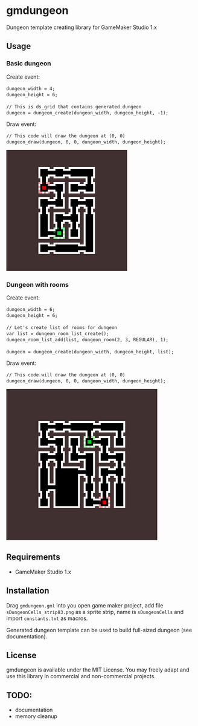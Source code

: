 # gmdungeon
Dungeon template creating library for GameMaker Studio 1.x

## Usage
### Basic dungeon
Create event:
```gml
dungeon_width = 4;
dungeon_height = 6;

// This is ds_grid that contains generated dungeon
dungeon = dungeon_create(dungeon_width, dungeon_height, -1);
```

Draw event:
```gml
// This code will draw the dungeon at (0, 0)
dungeon_draw(dungeon, 0, 0, dungeon_width, dungeon_height);
```

![Dungeon example](https://github.com/DanielPancake/gmdungeon/raw/master/assets/example.png)

### Dungeon with rooms
Create event:
```gml
dungeon_width = 6;
dungeon_height = 6;

// Let's create list of rooms for dungeon
var list = dungeon_room_list_create();
dungeon_room_list_add(list, dungeon_room(2, 3, REGULAR), 1);

dungeon = dungeon_create(dungeon_width, dungeon_height, list);
```

Draw event:
```gml
// This code will draw the dungeon at (0, 0)
dungeon_draw(dungeon, 0, 0, dungeon_width, dungeon_height);
```

![Dungeon advanced example](https://github.com/DanielPancake/gmdungeon/raw/master/assets/example2.png)

## Requirements
- GameMaker Studio 1.x

## Installation
Drag `gmdungeon.gml` into you open game maker project, add   file `sDungeonCells_strip83.png` as a sprite strip, name is `sDungeonCells` and import `constants.txt` as macros.

Generated dungeon template can be used to build full-sized dungeon (see documentation).

## License
gmdungeon is available under the MIT License. You may freely adapt and use this library in commercial and non-commercial projects.

## TODO:
* documentation
* memory cleanup